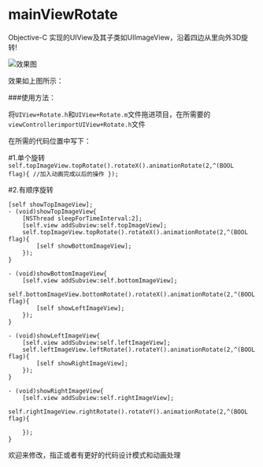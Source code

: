 # mainViewRotate
Objective-C 实现的UIView及其子类如UIImageView，沿着四边从里向外3D旋转!

![效果图](https://github.com/beautylim/Objective-C-mainViewRotate/blob/master/mainViewRotate/rotate.gif)

效果如上图所示：

###使用方法：


将<code>UIView+Rotate.h</code>和<code>UIView+Rotate.m</code>文件拖进项目，在所需要的<code>viewController</code><code>import</code><code>UIView+Rotate.h</code>文件

在所需的代码位置中写下：

#1.单个旋转
<code>self.topImageView.topRotate().rotateX().animationRotate(2,^(BOOL flag){
      //加入动画完成以后的操作
    });</code>

#2.有顺序旋转
```
[self showTopImageView];
- (void)showTopImageView{
    [NSThread sleepForTimeInterval:2];
    [self.view addSubview:self.topImageView];
    self.topImageView.topRotate().rotateX().animationRotate(2,^(BOOL flag){
        [self showBottomImageView];
    });
}

- (void)showBottomImageView{
    [self.view addSubview:self.bottomImageView];
    self.bottomImageView.bottomRotate().rotateX().animationRotate(2,^(BOOL flag){
        [self showLeftImageView];
    });
}

- (void)showLeftImageView{
    [self.view addSubview:self.leftImageView];
    self.leftImageView.leftRotate().rotateY().animationRotate(2,^(BOOL flag){
        [self showRightImageView];
    });
}

- (void)showRightImageView{
    [self.view addSubview:self.rightImageView];
    self.rightImageView.rightRotate().rotateY().animationRotate(2,^(BOOL flag){
        
    });
}
```
欢迎来修改，指正或者有更好的代码设计模式和动画处理
